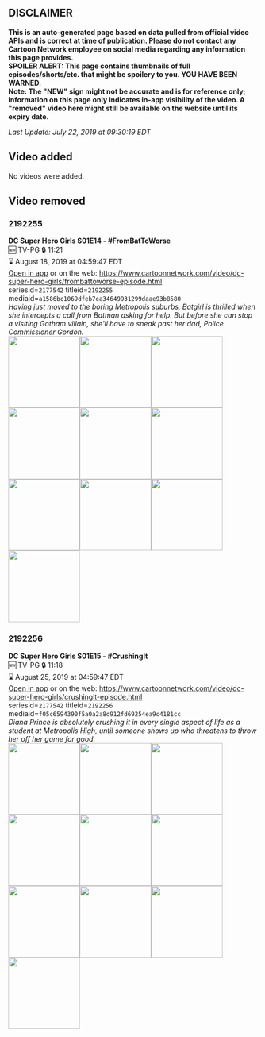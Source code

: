## DISCLAIMER
**This is an auto-generated page based on data pulled from official video APIs and is correct at time of publication. Please do not contact any Cartoon Network employee on social media regarding any information this page provides.**  
**SPOILER ALERT: This page contains thumbnails of full episodes/shorts/etc. that might be spoilery to you. YOU HAVE BEEN WARNED.**  
**Note: The "NEW" sign might not be accurate and is for reference only; information on this page only indicates in-app visibility of the video. A "removed" video here might still be available on the website until its expiry date.**  

_Last Update: July 22, 2019 at 09:30:19 EDT_
## Video added
No videos were added.
## Video removed
### 2192255
**DC Super Hero Girls S01E14 - #FromBatToWorse**  
🆕 TV-PG 🔒 11:21  
⌛ August 18, 2019 at 04:59:47 EDT  
[Open in app](https://tinyurl.com/yyn33j26) or on the web: https://www.cartoonnetwork.com/video/dc-super-hero-girls/frombattoworse-episode.html  
seriesid=`2177542` titleid=`2192255` mediaid=`a1586bc1069dfeb7ea34649931299daae93b8580`  
_Having just moved to the boring Metropolis suburbs, Batgirl is thrilled when she intercepts a call from Batman asking for help. But before she can stop a visiting Gotham villain, she'll have to sneak past her dad, Police Commissioner Gordon._  
<a href="https://s3.amazonaws.com/cartoonorchestrator/2192255_001_1280x720.jpg"><img src="https://s3.amazonaws.com/cartoonorchestrator/2192255_001_640x360.jpg" height="144px" /></a><a href="https://s3.amazonaws.com/cartoonorchestrator/2192255_002_1280x720.jpg"><img src="https://s3.amazonaws.com/cartoonorchestrator/2192255_002_640x360.jpg" height="144px" /></a><a href="https://s3.amazonaws.com/cartoonorchestrator/2192255_003_1280x720.jpg"><img src="https://s3.amazonaws.com/cartoonorchestrator/2192255_003_640x360.jpg" height="144px" /></a><a href="https://s3.amazonaws.com/cartoonorchestrator/2192255_004_1280x720.jpg"><img src="https://s3.amazonaws.com/cartoonorchestrator/2192255_004_640x360.jpg" height="144px" /></a><a href="https://s3.amazonaws.com/cartoonorchestrator/2192255_005_1280x720.jpg"><img src="https://s3.amazonaws.com/cartoonorchestrator/2192255_005_640x360.jpg" height="144px" /></a><a href="https://s3.amazonaws.com/cartoonorchestrator/2192255_006_1280x720.jpg"><img src="https://s3.amazonaws.com/cartoonorchestrator/2192255_006_640x360.jpg" height="144px" /></a><a href="https://s3.amazonaws.com/cartoonorchestrator/2192255_007_1280x720.jpg"><img src="https://s3.amazonaws.com/cartoonorchestrator/2192255_007_640x360.jpg" height="144px" /></a><a href="https://s3.amazonaws.com/cartoonorchestrator/2192255_008_1280x720.jpg"><img src="https://s3.amazonaws.com/cartoonorchestrator/2192255_008_640x360.jpg" height="144px" /></a><a href="https://s3.amazonaws.com/cartoonorchestrator/2192255_009_1280x720.jpg"><img src="https://s3.amazonaws.com/cartoonorchestrator/2192255_009_640x360.jpg" height="144px" /></a><a href="https://s3.amazonaws.com/cartoonorchestrator/2192255_010_1280x720.jpg"><img src="https://s3.amazonaws.com/cartoonorchestrator/2192255_010_640x360.jpg" height="144px" /></a>
### 2192256
**DC Super Hero Girls S01E15 - #CrushingIt**  
🆕 TV-PG 🔒 11:18  
⌛ August 25, 2019 at 04:59:47 EDT  
[Open in app](https://tinyurl.com/y2df3v5k) or on the web: https://www.cartoonnetwork.com/video/dc-super-hero-girls/crushingit-episode.html  
seriesid=`2177542` titleid=`2192256` mediaid=`f05c6594390f5a0a2a8d912fd69254ea9c4181cc`  
_Diana Prince is absolutely crushing it in every single aspect of life as a student at Metropolis High, until someone shows up who threatens to throw her off her game for good._  
<a href="https://s3.amazonaws.com/cartoonorchestrator/2192256_001_1280x720.jpg"><img src="https://s3.amazonaws.com/cartoonorchestrator/2192256_001_640x360.jpg" height="144px" /></a><a href="https://s3.amazonaws.com/cartoonorchestrator/2192256_002_1280x720.jpg"><img src="https://s3.amazonaws.com/cartoonorchestrator/2192256_002_640x360.jpg" height="144px" /></a><a href="https://s3.amazonaws.com/cartoonorchestrator/2192256_003_1280x720.jpg"><img src="https://s3.amazonaws.com/cartoonorchestrator/2192256_003_640x360.jpg" height="144px" /></a><a href="https://s3.amazonaws.com/cartoonorchestrator/2192256_004_1280x720.jpg"><img src="https://s3.amazonaws.com/cartoonorchestrator/2192256_004_640x360.jpg" height="144px" /></a><a href="https://s3.amazonaws.com/cartoonorchestrator/2192256_005_1280x720.jpg"><img src="https://s3.amazonaws.com/cartoonorchestrator/2192256_005_640x360.jpg" height="144px" /></a><a href="https://s3.amazonaws.com/cartoonorchestrator/2192256_006_1280x720.jpg"><img src="https://s3.amazonaws.com/cartoonorchestrator/2192256_006_640x360.jpg" height="144px" /></a><a href="https://s3.amazonaws.com/cartoonorchestrator/2192256_007_1280x720.jpg"><img src="https://s3.amazonaws.com/cartoonorchestrator/2192256_007_640x360.jpg" height="144px" /></a><a href="https://s3.amazonaws.com/cartoonorchestrator/2192256_008_1280x720.jpg"><img src="https://s3.amazonaws.com/cartoonorchestrator/2192256_008_640x360.jpg" height="144px" /></a><a href="https://s3.amazonaws.com/cartoonorchestrator/2192256_009_1280x720.jpg"><img src="https://s3.amazonaws.com/cartoonorchestrator/2192256_009_640x360.jpg" height="144px" /></a><a href="https://s3.amazonaws.com/cartoonorchestrator/2192256_010_1280x720.jpg"><img src="https://s3.amazonaws.com/cartoonorchestrator/2192256_010_640x360.jpg" height="144px" /></a>
